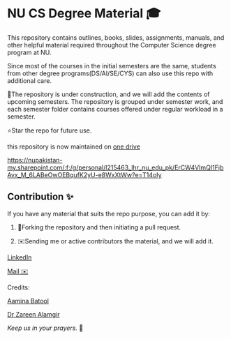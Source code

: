 # NU CS Degree Material 🎓

This repository contains outlines, books, slides, assignments, manuals, and other helpful material required throughout the Computer Science degree program at NU.

Since most of the courses in the initial semesters are the same, students from other degree programs(DS/AI/SE/CYS) can also use this repo with additional care.

🚧The repository is under construction, and we will add the contents of upcoming semesters. The repository is grouped under semester work, and each semester folder contains courses offered under regular workload in a semester.

⭐Star the repo for future use.

this repository is now maintained on [one drive](https://nupakistan-my.sharepoint.com/:f:/g/personal/l215463_lhr_nu_edu_pk/ErCW4VImQI1FjbAvx_M_6LABeOwOEBqufK2yU-e8WxXtWw?e=T14oIy) 


https://nupakistan-my.sharepoint.com/:f:/g/personal/l215463_lhr_nu_edu_pk/ErCW4VImQI1FjbAvx_M_6LABeOwOEBqufK2yU-e8WxXtWw?e=T14oIy

## Contribution ✨

If you have any material that suits the repo purpose, you can add it by:

1. 🍴Forking the repository and then initiating a pull request.

2. ✉️Sending me or active contributors the material, and we will add it.


[LinkedIn ](https://www.linkedin.com/in/mdalinoorka/)

[Mail ✉️](mailto:mdalinoorka@gmail.com)

Credits: 

[Aamina Batool](https://www.linkedin.com/in/aaminabatool/)

[Dr Zareen Alamgir](https://www.linkedin.com/in/zareen-alamgir-19978866/)








*Keep us in your prayers.* 🙏
